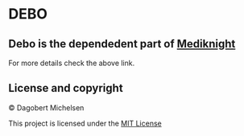 # DEBO


## Debo is the dependedent part of [Mediknight](https://github.com/MediKnight/mediknight.git)

For more details check the above link.

## License and copyright
© Dagobert Michelsen
 
This project is licensed under the [MIT License](LICENSE)
